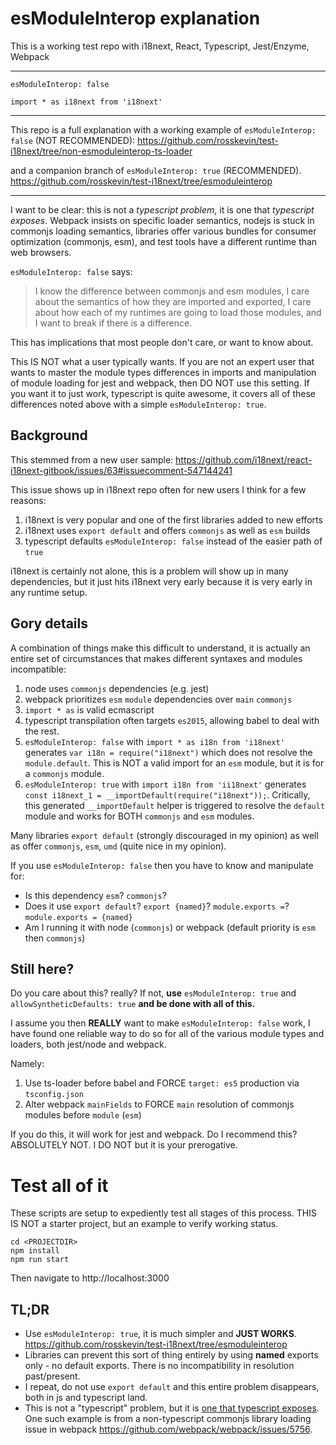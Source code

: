 # esModuleInterop explanation

This is a working test repo with i18next, React, Typescript, Jest/Enzyme, Webpack

---

`esModuleInterop: false`

`import * as i18next from 'i18next'`

---

This repo is a full explanation with a working example of `esModuleInterop: false` (NOT RECOMMENDED):
https://github.com/rosskevin/test-i18next/tree/non-esmoduleinterop-ts-loader

and a companion branch of `esModuleInterop: true` (RECOMMENDED).
https://github.com/rosskevin/test-i18next/tree/esmoduleinterop

---

I want to be clear: this is not a _typescript problem_, it is one that _typescript exposes_. Webpack insists on specific loader semantics, nodejs is stuck in commonjs loading semantics, libraries offer various bundles for consumer optimization (commonjs, esm), and test tools have a different runtime than web browsers.

`esModuleInterop: false` says:

> I know the difference between commonjs and esm modules, I care about the semantics of how they are imported and exported, I care about how each of my runtimes are going to load those modules, and I want to break if there is a difference.

This has implications that most people don't care, or want to know about.

This IS NOT what a user typically wants. If you are not an expert user that wants to master the module types differences in imports and manipulation of module loading for jest and webpack, then DO NOT use this setting. If you want it to just work, typescript is quite awesome, it covers all of these differences noted above with a simple `esModuleInterop: true`.

## Background

This stemmed from a new user sample: https://github.com/i18next/react-i18next-gitbook/issues/63#issuecomment-547144241

This issue shows up in i18next repo often for new users I think for a few reasons:

1.  i18next is very popular and one of the first libraries added to new efforts
2.  i18next uses `export default` and offers `commonjs` as well as `esm` builds
3.  typescript defaults `esModuleInterop: false` instead of the easier path of `true`

i18next is certainly not alone, this is a problem will show up in many dependencies, but it just hits i18next very early because it is very early in any runtime setup.

## Gory details

A combination of things make this difficult to understand, it is actually an entire set of circumstances that makes different syntaxes and modules incompatible:

1. node uses `commonjs` dependencies (e.g. jest)
1. webpack prioritizes `esm` `module` dependencies over `main` `commonjs`
1. `import * as` is valid ecmascript
1. typescript transpilation often targets `es2015`, allowing babel to deal with the rest.
1. `esModuleInterop: false` with `import * as i18n from 'i18next'` generates `var i18n = require("i18next")` which does not resolve the `module.default`. This is NOT a valid import for an `esm` module, but it is for a `commonjs` module.
1. `esModuleInterop: true` with `import i18n from 'ii18next'` generates `const i18next_1 = __importDefault(require("i18next"));`. Critically, this generated `__importDefault` helper is triggered to resolve the `default` module and works for BOTH `commonjs` and `esm` modules.

Many libraries `export default` (strongly discouraged in my opinion) as well as offer `commonjs`, `esm`, `umd` (quite nice in my opinion).

If you use `esModuleInterop: false` then you have to know and manipulate for:

- Is this dependency `esm`? `commonjs`?
- Does it use `export default`? `export {named}`? `module.exports =`? `module.exports = {named}`
- Am I running it with node (`commonjs`) or webpack (default priority is `esm` then `commonjs`)

## Still here?

Do you care about this? really? If not, **use** `esModuleInterop: true` and `allowSyntheticDefaults: true` **and be done with all of this.**

I assume you then **REALLY** want to make `esModuleInterop: false` work, I have found one reliable way to do so for all of the various module types and loaders, both jest/node and webpack.

Namely:

1. Use ts-loader before babel and FORCE `target: es5` production via `tsconfig.json`
2. Alter webpack `mainFields` to FORCE `main` resolution of commonjs modules before `module` (`esm`)

If you do this, it will work for jest and webpack. Do I recommend this? ABSOLUTELY NOT. I DO NOT but it is your prerogative.

# Test all of it

These scripts are setup to expediently test all stages of this process. THIS IS NOT a starter project, but an example to verify working status.

```
cd <PROJECTDIR>
npm install
npm run start
```

Then navigate to http://localhost:3000

## TL;DR

- Use `esModuleInterop: true`, it is much simpler and **JUST WORKS**. https://github.com/rosskevin/test-i18next/tree/esmoduleinterop
- Libraries can prevent this sort of thing entirely by using **named** exports only - no default exports. There is no incompatibility in resolution past/present.
- I repeat, do not use `export default` and this entire problem disappears, both in js and typescript land.
- This is not a "typescript" problem, but it is [one that typescript exposes](https://github.com/i18next/react-i18next-gitbook/issues/63#issuecomment-547147927). One such example is from a non-typescript commonjs library loading issue in webpack https://github.com/webpack/webpack/issues/5756.
